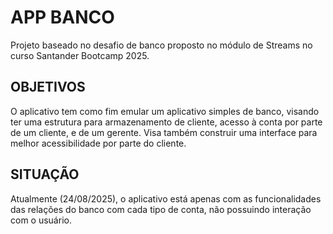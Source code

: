 # APP BANCO
Projeto baseado no desafio de banco proposto no módulo de Streams no curso Santander Bootcamp 2025.

## OBJETIVOS
O aplicativo tem como fim emular um aplicativo simples de banco, visando ter uma estrutura para armazenamento de cliente, acesso à conta por parte de um cliente, e de um gerente.
Visa também construir uma interface para melhor acessibilidade por parte do cliente.

## SITUAÇÃO
Atualmente (24/08/2025), o aplicativo está apenas com as funcionalidades das relações do banco com cada tipo de conta, não possuindo interação com o usuário.
